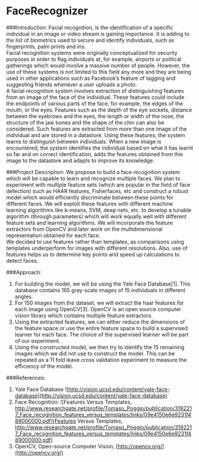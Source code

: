 # FaceRecognizer

###Introduction:
Facial recognition, is the identification of a specific individual in an image or video stream is gaining importance. It is adding to the list of biometrics used to secure and identify individuals, such as fingerprints, palm prints and iris.  
Facial recognition systems were originally conceptualized for security purposes in order to flag individuals at, for example, airports or political gatherings which would involve a massive number of people. However, the use of these systems is not limited to this field any more and they are being used in other applications such as Facebook’s feature of tagging and suggesting friends whenever a user uploads a photo.  
A facial recognition system involves extraction of distinguishing features from an image of the face of the individual. These features could include the endpoints of various parts of the face, for example, the edges of the mouth, or the eyes. Features such as the depth of the eye sockets, distance between the eyebrows and the eyes, the length or width of the nose, the structure of the jaw bones and the shape of the chin can also be considered. Such features are extracted from more than one image of the individual and are stored in a datastore. Using these features, the system learns to distinguish between individuals. When a new image is encountered, the system identifies the individual based on what it has learnt so far and on correct identification, adds the features obtained from this image to the datastore and adapts to improve its knowledge.

###Project Description:
We propose to build a face recognition system which will be capable to learn and recognize multiple faces. We plan to experiment with multiple feature sets (which are popular in the field of face detection) such as HAAR features, Fisherfaces, etc and construct a robust model which would efficiently discriminate between these points for different faces. We will exploit these features with different machine learning algorithms like k-means, SVM, deep nets, etc. to develop a tunable algorithm (through parameters) which will work equally well with different feature sets and learning algorithms. We will incorporate the feature extractors from OpenCV and later work on the multidimensional representation obtained for each face.  
We decided to use features rather than templates, as comparisons using templates underperform for images with different resolutions. Also, use of features helps us to determine key points and speed up calculations to detect faces.

###Approach:
1. For building the model, we will be using the Yale Face Database[1]. This database contains 165 gray-scale images of 15 individuals in different angles. 
2. For 150 images from the dataset, we will extract the haar features for each image using OpenCV[3]. OpenCV is an open source computer vision library which contains multiple feature extractors.  
3. Using the extracted features, we can either reduce the dimensions of the feature space or use the entire feature space to build a supervised learner for each face. The choice of the supervised learner will be part of our experiment.  
4. Using the constructed model, we then try to identify the 15 remaining images which we did not use to construct the model. This can be repeated as a 11 fold leave cross validation experiment to measure the efficiency of the model.  

###References:

1. Yale Face Database ![http://vision.ucsd.edu/content/yale-face-database](http://vision.ucsd.edu/content/yale-face-database)
2. Face Recognition: ![Features Versus Templates, http://www.researchgate.net/profile/Tomaso_Poggio/publication/3192217_Face_recognition_features_versus_templates/links/09e4150e6e9231f489000000.pdf](Features Versus Templates, http://www.researchgate.net/profile/Tomaso_Poggio/publication/3192217_Face_recognition_features_versus_templates/links/09e4150e6e9231f489000000.pdf)
3. OpenCV, Open-source Computer Vision, [http://opencv.org/](http://opencv.org/)